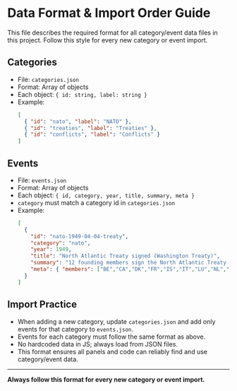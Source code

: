 # Data Format & Import Order Guide

This file describes the required format for all category/event data files in this project. Follow this style for every new category or event import.

## Categories
- File: `categories.json`
- Format: Array of objects
- Each object: `{ id: string, label: string }`
- Example:
  ```json
  [
    { "id": "nato", "label": "NATO" },
    { "id": "treaties", "label": "Treaties" },
    { "id": "conflicts", "label": "Conflicts" }
  ]
  ```

## Events
- File: `events.json`
- Format: Array of objects
- Each object: `{ id, category, year, title, summary, meta }`
- `category` must match a category id in `categories.json`
- Example:
  ```json
  [
    {
      "id": "nato-1949-04-04-treaty",
      "category": "nato",
      "year": 1949,
      "title": "North Atlantic Treaty signed (Washington Treaty)",
      "summary": "12 founding members sign the North Atlantic Treaty in Washington, D.C.",
      "meta": { "members": ["BE","CA","DK","FR","IS","IT","LU","NL","NO","PT","UK","US"] }
    }
  ]
  ```

## Import Practice
- When adding a new category, update `categories.json` and add only events for that category to `events.json`.
- Events for each category must follow the same format as above.
- No hardcoded data in JS; always load from JSON files.
- This format ensures all panels and code can reliably find and use category/event data.

---
**Always follow this format for every new category or event import.**
